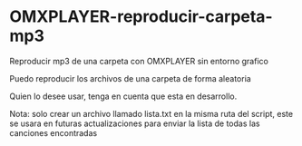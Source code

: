 # OMXPLAYER-reproducir-carpeta-mp3
Reproducir mp3 de una carpeta con OMXPLAYER sin entorno grafico

Puedo reproducir los archivos de una carpeta de forma aleatoria

Quien lo desee usar, tenga en cuenta que esta en desarrollo.

Nota: solo crear un archivo llamado lista.txt en la misma ruta del script, este se usara en futuras actualizaciones para enviar la lista de todas las canciones encontradas
